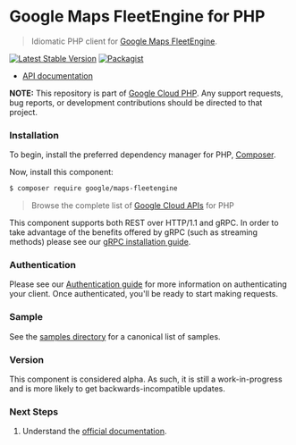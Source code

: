 # Google Maps FleetEngine for PHP

> Idiomatic PHP client for [Google Maps FleetEngine](https://developers.google.com/maps/documentation/transportation-logistics/mobility).

[![Latest Stable Version](https://poser.pugx.org/google/maps-fleetengine/v/stable)](https://packagist.org/packages/google/maps-fleetengine) [![Packagist](https://img.shields.io/packagist/dm/google/maps-fleetengine.svg)](https://packagist.org/packages/google/maps-fleetengine)

* [API documentation](https://cloud.google.com/php/docs/reference/maps-fleetengine/latest)

**NOTE:** This repository is part of [Google Cloud PHP](https://github.com/googleapis/google-cloud-php). Any
support requests, bug reports, or development contributions should be directed to
that project.

### Installation

To begin, install the preferred dependency manager for PHP, [Composer](https://getcomposer.org/).

Now, install this component:

```sh
$ composer require google/maps-fleetengine
```

> Browse the complete list of [Google Cloud APIs](https://cloud.google.com/php/docs/reference)
> for PHP

This component supports both REST over HTTP/1.1 and gRPC. In order to take advantage of the benefits
offered by gRPC (such as streaming methods) please see our
[gRPC installation guide](https://cloud.google.com/php/grpc).

### Authentication

Please see our [Authentication guide](https://github.com/googleapis/google-cloud-php/blob/main/AUTHENTICATION.md) for more information
on authenticating your client. Once authenticated, you'll be ready to start making requests.

### Sample

See the [samples directory](https://github.com/googleapis/php-maps-fleetengine/tree/main/samples) for a canonical list of samples.

### Version

This component is considered alpha. As such, it is still a work-in-progress and is more likely to get backwards-incompatible updates.

### Next Steps

1. Understand the [official documentation](https://developers.google.com/maps/documentation/transportation-logistics/mobility).
